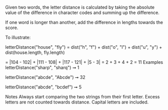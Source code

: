 Given two words, the letter distance is calculated by taking the absolute value of the difference in character codes and summing up the difference.

If one word is longer than another, add the difference in lengths towards the score.

To illustrate:

letterDistance("house", "fly") = dist("h", "f") + dist("o", "l") + dist("u", "y") + dist(house.length, fly.length)

= |104 - 102| + |111 - 108| + |117 - 121| + |5 - 3|
= 2 + 3 + 4 + 2
= 11
Examples
letterDistance("sharp", "sharq") ➞ 1

letterDistance("abcde", "Abcde") ➞ 32

letterDistance("abcde", "bcdef") ➞ 5

Notes
Always start comparing the two strings from their first letter.
Excess letters are not counted towards distance.
Capital letters are included.